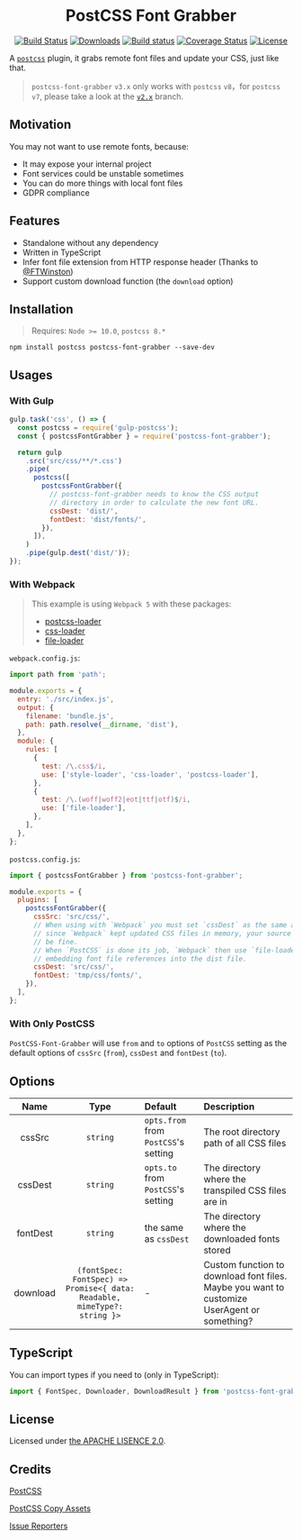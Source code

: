 <h1 align=center>
    PostCSS Font Grabber
</h1>

<p align="center">
  <a href="https://www.npmjs.com/package/postcss-font-grabber"><img src="https://img.shields.io/npm/v/postcss-font-grabber.svg?style=flat-square" alt="Build Status"></a>
  <a href="https://www.npmjs.com/package/postcss-font-grabber"><img src="https://img.shields.io/npm/dt/postcss-font-grabber.svg?style=flat-square" alt="Downloads"></a>
  <a href="https://github.com/aaronjan/postcss-font-grabber"><img src="https://github.com/aaronjan/postcss-font-grabber/workflows/Node.js%20CI/badge.svg?branch=master" alt="Build status" /></a>
  <a href="https://coveralls.io/github/AaronJan/postcss-font-grabber?branch=master"><img src="https://img.shields.io/coveralls/AaronJan/postcss-font-grabber.svg?style=flat-square" alt="Coverage Status"></a>
  <a href="https://www.npmjs.com/package/postcss-font-grabber"><img src="https://img.shields.io/npm/l/postcss-font-grabber.svg?style=flat-square" alt="License"></a>
</p>

A [`postcss`](https://github.com/postcss/postcss) plugin, it grabs remote font files and update your CSS, just like that.

> `postcss-font-grabber` `v3.x` only works with `postcss` `v8`，for `postcss` `v7`, please take a look at the [`v2.x`](https://github.com/AaronJan/postcss-font-grabber/tree/v1.x) branch.

## Motivation

You may not want to use remote fonts, because:

- It may expose your internal project
- Font services could be unstable sometimes
- You can do more things with local font files
- GDPR compliance

## Features

- Standalone without any dependency
- Written in TypeScript
- Infer font file extension from HTTP response header (Thanks to [@FTWinston](https://github.com/FTWinston))
- Support custom download function (the `download` option)

## Installation

> Requires: `Node >= 10.0`, `postcss 8.*`

```
npm install postcss postcss-font-grabber --save-dev
```

## Usages

### With Gulp

```javascript
gulp.task('css', () => {
  const postcss = require('gulp-postcss');
  const { postcssFontGrabber } = require('postcss-font-grabber');

  return gulp
    .src('src/css/**/*.css')
    .pipe(
      postcss([
        postcssFontGrabber({
          // postcss-font-grabber needs to know the CSS output
          // directory in order to calculate the new font URL.
          cssDest: 'dist/',
          fontDest: 'dist/fonts/',
        }),
      ]),
    )
    .pipe(gulp.dest('dist/'));
});
```

### With Webpack

> This example is using `Webpack 5` with these packages:
>
> - [postcss-loader](https://github.com/postcss/postcss-loader)
> - [css-loader](https://github.com/webpack-contrib/css-loader)
> - [file-loader](https://github.com/webpack-contrib/file-loader)

`webpack.config.js`:

```javascript
import path from 'path';

module.exports = {
  entry: './src/index.js',
  output: {
    filename: 'bundle.js',
    path: path.resolve(__dirname, 'dist'),
  },
  module: {
    rules: [
      {
        test: /\.css$/i,
        use: ['style-loader', 'css-loader', 'postcss-loader'],
      },
      {
        test: /\.(woff|woff2|eot|ttf|otf)$/i,
        use: ['file-loader'],
      },
    ],
  },
};
```

`postcss.config.js`:

```javascript
import { postcssFontGrabber } from 'postcss-font-grabber';

module.exports = {
  plugins: [
    postcssFontGrabber({
      cssSrc: 'src/css/',
      // When using with `Webpack` you must set `cssDest` as the same as `cssSrc`,
      // since `Webpack` kept updated CSS files in memory, your source files will
      // be fine.
      // When `PostCSS` is done its job, `Webpack` then use `file-loader` to
      // embedding font file references into the dist file.
      cssDest: 'src/css/',
      fontDest: 'tmp/css/fonts/',
    }),
  ],
};
```

### With Only PostCSS

`PostCSS-Font-Grabber` will use `from` and `to` options of `PostCSS` setting as the default options of `cssSrc` (`from`), `cssDest` and `fontDest` (`to`).

## Options

|   Name   |                                   Type                                   | Default                              | Description                                                                                 |
| :------: | :----------------------------------------------------------------------: | :----------------------------------- | :------------------------------------------------------------------------------------------ |
|  cssSrc  |                                 `string`                                 | `opts.from` from `PostCSS`'s setting | The root directory path of all CSS files                                                    |
| cssDest  |                                 `string`                                 | `opts.to` from `PostCSS`'s setting   | The directory where the transpiled CSS files are in                                         |
| fontDest |                                 `string`                                 | the same as `cssDest`                | The directory where the downloaded fonts stored                                             |
| download | `(fontSpec: FontSpec) => Promise<{ data: Readable, mimeType?: string }>` | -                                    | Custom function to download font files. Maybe you want to customize UserAgent or something? |

## TypeScript

You can import types if you need to (only in TypeScript):

```typescript
import { FontSpec, Downloader, DownloadResult } from 'postcss-font-grabber';
```

## License

Licensed under [the APACHE LISENCE 2.0](http://www.apache.org/licenses/LICENSE-2.0).

## Credits

[PostCSS](https://github.com/postcss/postcss)

[PostCSS Copy Assets](https://github.com/shutterstock/postcss-copy-assets)

[Issue Reporters](https://github.com/AaronJan/postcss-font-grabber/issues)
